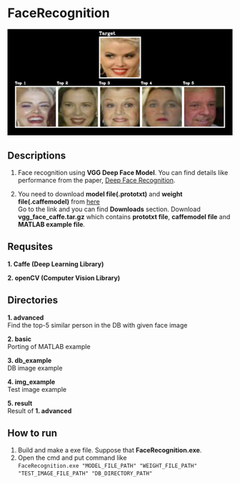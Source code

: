 # FaceRecognition
![Alt text](/result/0.jpg)

## Descriptions  
1. Face recognition using __VGG Deep Face Model__. You can find details like performance from the paper, [Deep Face Recognition](https://www.robots.ox.ac.uk/~vgg/publications/2015/Parkhi15/parkhi15.pdf).  
  
2. You need to download __model file(.prototxt)__ and __weight file(.caffemodel)__ from [here](http://www.robots.ox.ac.uk/~vgg/software/vgg_face/)  
Go to the link and you can find __Downloads__ section. Download __vgg_face_caffe.tar.gz__ which contains __prototxt file__, __caffemodel file__ and __MATLAB example file__.  

## Requsites  
__1. Caffe (Deep Learning Library)__  
  
__2. openCV (Computer Vision Library)__  

## Directories  
__1. advanced__  
Find the top-5 similar person in the DB with given face image  
  
__2. basic__  
Porting of MATLAB example  

__3. db_example__  
DB image example  
  
__4. img_example__  
Test image example  
  
__5. result__  
Result of __1. advanced__

## How to run  
1. Build and make a exe file. Suppose that __FaceRecognition.exe__.    
2. Open the cmd and put command like  
```FaceRecognition.exe "MODEL_FILE_PATH" "WEIGHT_FILE_PATH" "TEST_IMAGE_FILE_PATH" "DB_DIRECTORY_PATH"```  
